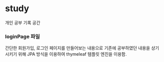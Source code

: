 # study
개인 공부 기록 공간


### loginPage 파일
간단한 회원가입, 로그인 페이지를 만들어보는 내용으로 기존에 공부하였던 내용을 상기시키기 위해 JPA 방식을 이용하여 thymeleaf 템플릿 엔진을 이용함.
